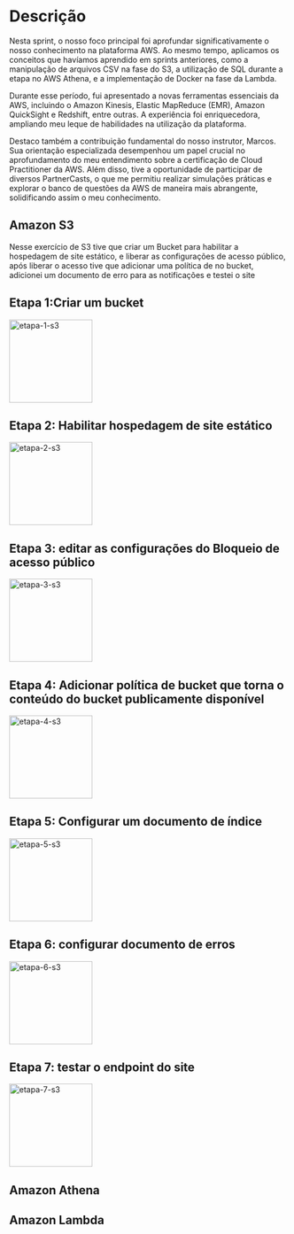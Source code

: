 # Descrição

Nesta sprint, o nosso foco principal foi aprofundar significativamente o nosso conhecimento na plataforma AWS. Ao mesmo tempo, aplicamos os conceitos que havíamos aprendido em sprints anteriores, como a manipulação de arquivos CSV na fase do S3, a utilização de SQL durante a etapa no AWS Athena, e a implementação de Docker na fase da Lambda.

Durante esse período, fui apresentado a novas ferramentas essenciais da AWS, incluindo o Amazon Kinesis, Elastic MapReduce (EMR), Amazon QuickSight e Redshift, entre outras. A experiência foi enriquecedora, ampliando meu leque de habilidades na utilização da plataforma.

Destaco também a contribuição fundamental do nosso instrutor, Marcos. Sua orientação especializada desempenhou um papel crucial no aprofundamento do meu entendimento sobre a certificação de Cloud Practitioner da AWS. Além disso, tive a oportunidade de participar de diversos PartnerCasts, o que me permitiu realizar simulações práticas e explorar o banco de questões da AWS de maneira mais abrangente, solidificando assim o meu conhecimento.

Amazon S3
---
Nesse exercício de S3 tive que criar um Bucket para habilitar a hospedagem de site estático, e liberar as configurações de acesso público, após liberar o acesso tive que adicionar uma política de no bucket, adicionei um documento de erro para as notificações e testei o site

## Etapa 1:Criar um bucket
<img src="/Sprint-6/S3/etapa-1-s3.png" alt="etapa-1-s3" width="150" height="150">

## Etapa 2: Habilitar hospedagem de site estático
<img src="/Sprint-6/S3/etapa-2-s3.png" alt="etapa-2-s3" width="150" height="150">

## Etapa 3: editar as configurações do Bloqueio de acesso público
<img src="/Sprint-6/S3/etapa-3-s3.png" alt="etapa-3-s3" width="150" height="150">

## Etapa 4: Adicionar política de bucket que torna o conteúdo do bucket publicamente disponível
<img src="/Sprint-6/S3/etapa-4-s3.png" alt="etapa-4-s3" width="150" height="150">

## Etapa 5: Configurar um documento de índice
<img src="/Sprint-6/S3/etapa-5-s3.png" alt="etapa-5-s3" width="150" height="150">

## Etapa 6: configurar documento de erros
<img src="/Sprint-6/S3/etapa-6-s3.png" alt="etapa-6-s3" width="150" height="150">

## Etapa 7: testar o endpoint do site
<img src="/Sprint-6/S3/etapa-7-s3.png" alt="etapa-7-s3" width="150" height="150">

Amazon Athena
---

Amazon Lambda
---